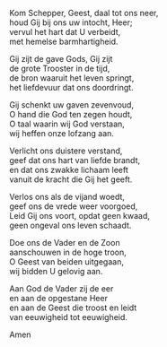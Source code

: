Kom Schepper, Geest, daal tot ons neer,  
houd Gij bij ons uw intocht, Heer;  
vervul het hart dat U verbeidt,  
met hemelse barmhartigheid.

Gij zijt de gave Gods, Gij zijt  
de grote Trooster in de tijd,  
de bron waaruit het leven springt,  
het liefdevuur dat ons doordringt.

Gij schenkt uw gaven zevenvoud,  
O hand die God ten zegen houdt,  
O taal waarin wij God verstaan,  
wij heffen onze lofzang aan.

Verlicht ons duistere verstand,  
geef dat ons hart van liefde brandt,  
en dat ons zwakke lichaam leeft  
vanuit de kracht die Gij het geeft.

Verlos ons als de vijand woedt,  
geef ons de vrede weer voorgoed,  
Leid Gij ons voort, opdat geen kwaad,  
geen ongeval ons leven schaadt.

Doe ons de Vader en de Zoon  
aanschouwen in de hoge troon,  
O Geest van beiden uitgegaan,  
wij bidden U gelovig aan.

Aan God de Vader zij de eer  
en aan de opgestane Heer  
en aan de Geest die troost en leidt  
van eeuwigheid tot eeuwigheid.

Amen
